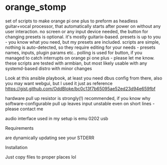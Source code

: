 # orange_stomp
set of scripts to make orange pi one plus to preform as headless guitar+vocal processor, that automatically starts after power on without any user interaction. no screen or any input device needed, the button for changing presets is optional. it's mostly guitarix-based. presets is up to you - you know what you need, but my presets are included. scripts are simple, nothing is auto-detected, so they require editing for your needs - presets names, inputs, plugin params etc.. polling is used for button, if you managed to catch interrupts on orange pi one plus - please let me know. these scripts are tested with armbian, but most likely usable with any systemd-based distro with minor changes

Look at this ansible playbook, at least you need dbus config from there, also you may want webgui, but I used it just as reference https://gist.github.com/OddBloke/bc0c13f7b65095ae52ed23d94e659fbf

hardware pull up resistor is strongly(!) recommended, if you know why software-configurable pull up leaves input unstable even on short lines - please contact me

audio interface used in my setup is emu 0202 usb

Requirements

are dynamically updating see your STDERR

Installation

Just copy files to proper places lol
